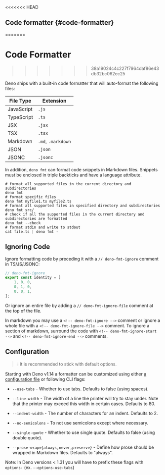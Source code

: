 <<<<<<< HEAD
## Code formatter {#code-formatter}
=======
# Code Formatter
>>>>>>> 38a19024c4c227f7964daf86e43db32bc062ec25

Deno ships with a built-in code formatter that will auto-format the following
files:

| File Type  | Extension          |
| ---------- | ------------------ |
| JavaScript | `.js`              |
| TypeScript | `.ts`              |
| JSX        | `.jsx`             |
| TSX        | `.tsx`             |
| Markdown   | `.md`, `.markdown` |
| JSON       | `.json`            |
| JSONC      | `.jsonc`           |

In addition, `deno fmt` can format code snippets in Markdown files. Snippets
must be enclosed in triple backticks and have a language attribute.

```shell
# format all supported files in the current directory and subdirectories
deno fmt
# format specific files
deno fmt myfile1.ts myfile2.ts
# format all supported files in specified directory and subdirectories
deno fmt src/
# check if all the supported files in the current directory and subdirectories are formatted
deno fmt --check
# format stdin and write to stdout
cat file.ts | deno fmt -
```

## Ignoring Code

Ignore formatting code by preceding it with a `// deno-fmt-ignore` comment in
TS/JS/JSONC:

```ts
// deno-fmt-ignore
export const identity = [
    1, 0, 0,
    0, 1, 0,
    0, 0, 1,
];
```

Or ignore an entire file by adding a `// deno-fmt-ignore-file` comment at the
top of the file.

In markdown you may use a `<!-- deno-fmt-ignore -->` comment or ignore a whole
file with a `<!-- deno-fmt-ignore-file -->` comment. To ignore a section of
markdown, surround the code with `<!-- deno-fmt-ignore-start -->` and
`<!-- deno-fmt-ignore-end -->` comments.

## Configuration

> ℹ️ It is recommended to stick with default options.

Starting with Deno v1.14 a formatter can be customized using either
[a configuration file](../getting_started/configuration_file.md) or following
CLI flags:

- `--use-tabs` - Whether to use tabs. Defaults to false (using spaces).

- `--line-width` - The width of a line the printer will try to stay under. Note
  that the printer may exceed this width in certain cases. Defaults to 80.

- `--indent-width` - The number of characters for an indent. Defaults to 2.

- `--no-semicolons` - To not use semicolons except where necessary.

- `--single-quote` - Whether to use single quote. Defaults to false (using
  double quote).

- `--prose-wrap={always,never,preserve}` - Define how prose should be wrapped in
  Markdown files. Defaults to "always".

Note: In Deno versions < 1.31 you will have to prefix these flags with
`options-` (ex. `--options-use-tabs`)
